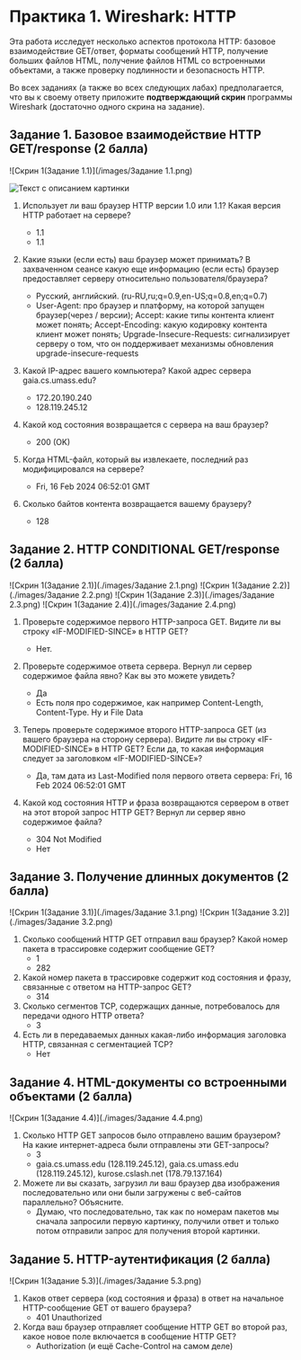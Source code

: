 # Практика 1. Wireshark: HTTP
Эта работа исследует несколько аспектов протокола HTTP: базовое взаимодействие GET/ответ,
форматы сообщений HTTP, получение больших файлов HTML, получение файлов HTML со
встроенными объектами, а также проверку подлинности и безопасность HTTP.

Во всех заданиях (а также во всех следующих лабах) предполагается, что вы к своему ответу 
приложите **подтверждающий скрин** программы Wireshark (достаточно одного скрина на задание).

## Задание 1. Базовое взаимодействие HTTP GET/response (2 балла)

![Скрин 1(Задание 1.1)](/images/Задание 1.1.png)

<image src="/images/Задание 1.1.png" alt="Текст с описанием картинки">

1. Использует ли ваш браузер HTTP версии 1.0 или 1.1? Какая версия HTTP работает на
   сервере?
   - 1.1
   - 1.1

2. Какие языки (если есть) ваш браузер может принимать? В захваченном сеансе какую еще
   информацию (если есть) браузер предоставляет серверу относительно пользователя/браузера?
   - Русский, английский. (ru-RU,ru;q=0.9,en-US;q=0.8,en;q=0.7) 
   - User-Agent: про браузер и платформу, на которой запущен браузер(через / версии); Accept: какие типы контента клиент может понять; Accept-Encoding: какую кодировку контента клиент может понять; Upgrade-Insecure-Requests: сигнализирует серверу о том, что он поддерживает механизмы обновления upgrade-insecure-requests

3. Какой IP-адрес вашего компьютера? Какой адрес сервера gaia.cs.umass.edu?
   - 172.20.190.240
   - 128.119.245.12

4. Какой код состояния возвращается с сервера на ваш браузер?
   - 200 (OK)
   
5. Когда HTML-файл, который вы извлекаете, последний раз модифицировался на сервере?
   - Fri, 16 Feb 2024 06:52:01 GMT
   
6. Сколько байтов контента возвращается вашему браузеру?
   - 128

## Задание 2. HTTP CONDITIONAL GET/response (2 балла)

![Скрин 1(Задание 2.1)](./images/Задание 2.1.png)
![Скрин 1(Задание 2.2)](./images/Задание 2.2.png)
![Скрин 1(Задание 2.3)](./images/Задание 2.3.png)
![Скрин 1(Задание 2.4)](./images/Задание 2.4.png)


1. Проверьте содержимое первого HTTP-запроса GET. Видите ли вы строку «IF-MODIFIED-SINCE» в HTTP GET?
   - Нет.
   
2. Проверьте содержимое ответа сервера. Вернул ли сервер содержимое файла явно? Как вы
   это можете увидеть?
   - Да
   - Есть поля про содержимое, как например Content-Length, Content-Type. Ну и File Data
   
3. Теперь проверьте содержимое второго HTTP-запроса GET (из вашего браузера на сторону
   сервера). Видите ли вы строку «IF-MODIFIED-SINCE» в HTTP GET? Если да, то какая
   информация следует за заголовком «IF-MODIFIED-SINCE»?
   - Да, там дата из Last-Modified поля первого ответа сервера: Fri, 16 Feb 2024 06:52:01 GMT
   
4. Какой код состояния HTTP и фраза возвращаются сервером в ответ на этот второй запрос
   HTTP GET? Вернул ли сервер явно содержимое файла?
   - 304 Not Modified
   - Нет

## Задание 3. Получение длинных документов (2 балла)

![Скрин 1(Задание 3.1)](./images/Задание 3.1.png)
![Скрин 1(Задание 3.2)](./images/Задание 3.2.png)

1. Сколько сообщений HTTP GET отправил ваш браузер? Какой номер пакета в трассировке
   содержит сообщение GET?
   - 1
   - 282
2. Какой номер пакета в трассировке содержит код состояния и фразу, связанные с ответом
   на HTTP-запрос GET?
   - 314
3. Сколько сегментов TCP, содержащих данные, потребовалось для передачи одного HTTP ответа?
   - 3
4. Есть ли в передаваемых данных какая-либо информация заголовка HTTP, связанная с
   сегментацией TCP?
   - Нет

## Задание 4. HTML-документы со встроенными объектами (2 балла)

![Скрин 1(Задание 4.4)](./images/Задание 4.4.png)

1. Сколько HTTP GET запросов было отправлено вашим браузером? На какие интернет-адреса были отправлены эти GET-запросы?
   - 3
   - gaia.cs.umass.edu (128.119.245.12), gaia.cs.umass.edu (128.119.245.12), kurose.cslash.net (178.79.137.164)
2. Можете ли вы сказать, загрузил ли ваш браузер два изображения последовательно или
   они были загружены с веб-сайтов параллельно? Объясните.
   - Думаю, что последовательно, так как по номерам пакетов мы сначала запросили первую картинку, получили ответ и только потом отправили запрос для получения второй картинки.

## Задание 5. HTTP-аутентификация (2 балла)

![Скрин 1(Задание 5.3)](./images/Задание 5.3.png)

1. Каков ответ сервера (код состояния и фраза) в ответ на начальное HTTP-сообщение GET от вашего браузера?
   - 401 Unauthorized
2. Когда ваш браузер отправляет сообщение HTTP GET во второй раз, какое новое поле включается в сообщение HTTP GET?
   - Authorization (и ещё Cache-Control на самом деле)
